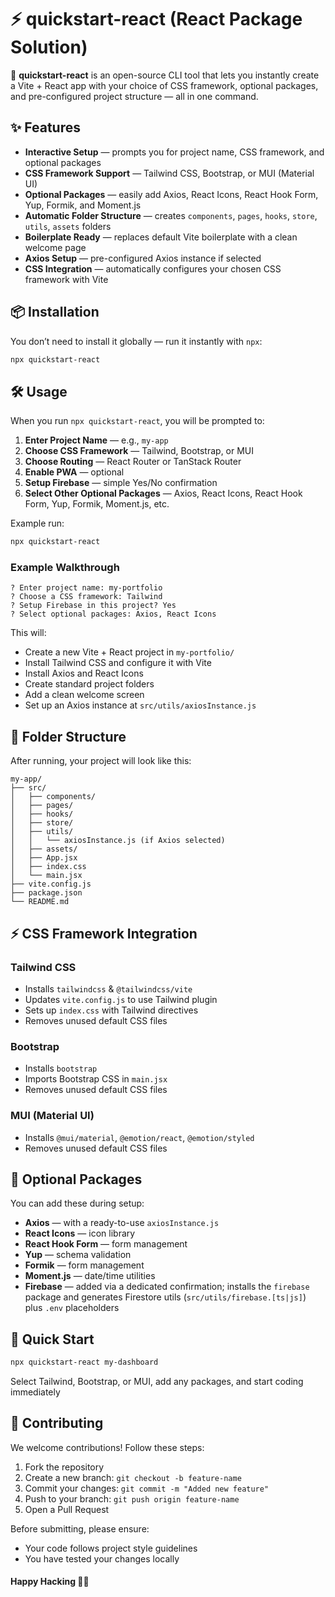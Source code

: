 # ⚡ quickstart-react (React Package Solution)

🚀 **quickstart-react** is an open-source CLI tool that lets you instantly create a Vite + React app with your choice of CSS framework, optional packages, and pre-configured project structure — all in one command.

## ✨ Features
- **Interactive Setup** — prompts you for project name, CSS framework, and optional packages
- **CSS Framework Support** — Tailwind CSS, Bootstrap, or MUI (Material UI)
- **Optional Packages** — easily add Axios, React Icons, React Hook Form, Yup, Formik, and Moment.js
- **Automatic Folder Structure** — creates `components`, `pages`, `hooks`, `store`, `utils`, `assets` folders
- **Boilerplate Ready** — replaces default Vite boilerplate with a clean welcome page
- **Axios Setup** — pre-configured Axios instance if selected
- **CSS Integration** — automatically configures your chosen CSS framework with Vite

## 📦 Installation
You don’t need to install it globally — run it instantly with `npx`:
```bash
npx quickstart-react
```

## 🛠 Usage
When you run `npx quickstart-react`, you will be prompted to:
1. **Enter Project Name** — e.g., `my-app`
2. **Choose CSS Framework** — Tailwind, Bootstrap, or MUI
3. **Choose Routing** — React Router or TanStack Router
4. **Enable PWA** — optional
5. **Setup Firebase** — simple Yes/No confirmation
6. **Select Other Optional Packages** — Axios, React Icons, React Hook Form, Yup, Formik, Moment.js, etc.

Example run:
```bash
npx quickstart-react
```

### Example Walkthrough
```
? Enter project name: my-portfolio
? Choose a CSS framework: Tailwind
? Setup Firebase in this project? Yes
? Select optional packages: Axios, React Icons
```

This will:
- Create a new Vite + React project in `my-portfolio/`
- Install Tailwind CSS and configure it with Vite
- Install Axios and React Icons
- Create standard project folders
- Add a clean welcome screen
- Set up an Axios instance at `src/utils/axiosInstance.js`

## 📂 Folder Structure
After running, your project will look like this:
```
my-app/
├── src/
│   ├── components/
│   ├── pages/
│   ├── hooks/
│   ├── store/
│   ├── utils/
│   │   └── axiosInstance.js (if Axios selected)
│   ├── assets/
│   ├── App.jsx
│   ├── index.css
│   └── main.jsx
├── vite.config.js
├── package.json
└── README.md
```

## ⚡ CSS Framework Integration
### Tailwind CSS
- Installs `tailwindcss` & `@tailwindcss/vite`
- Updates `vite.config.js` to use Tailwind plugin
- Sets up `index.css` with Tailwind directives
- Removes unused default CSS files

### Bootstrap
- Installs `bootstrap`
- Imports Bootstrap CSS in `main.jsx`
- Removes unused default CSS files

### MUI (Material UI)
- Installs `@mui/material`, `@emotion/react`, `@emotion/styled`
- Removes unused default CSS files

## 🧩 Optional Packages
You can add these during setup:
- **Axios** — with a ready-to-use `axiosInstance.js`
- **React Icons** — icon library
- **React Hook Form** — form management
- **Yup** — schema validation
- **Formik** — form management
- **Moment.js** — date/time utilities
 - **Firebase** — added via a dedicated confirmation; installs the `firebase` package and generates Firestore utils (`src/utils/firebase.[ts|js]`) plus `.env` placeholders

## 🚀 Quick Start
```bash
npx quickstart-react my-dashboard
```
Select Tailwind, Bootstrap, or MUI, add any packages, and start coding immediately

## 👐 Contributing
We welcome contributions! Follow these steps:
1. Fork the repository
2. Create a new branch: `git checkout -b feature-name`
3. Commit your changes: `git commit -m "Added new feature"`
4. Push to your branch: `git push origin feature-name`
5. Open a Pull Request

Before submitting, please ensure:
- Your code follows project style guidelines
- You have tested your changes locally

#### Happy Hacking 🐱‍🏍
